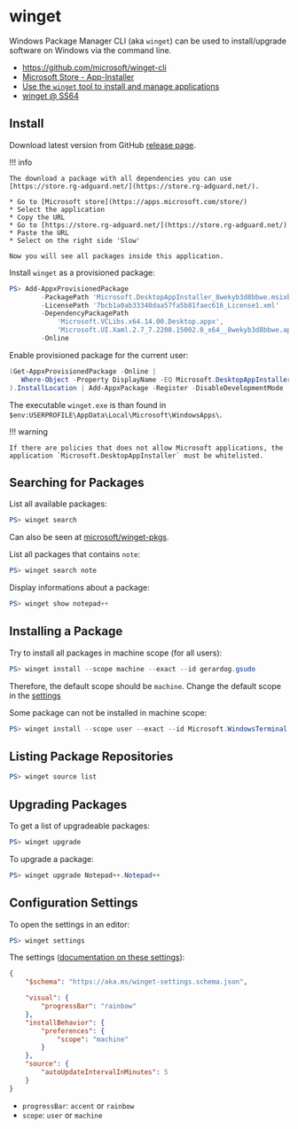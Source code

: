 # winget

Windows Package Manager CLI (aka `winget`) can be used to install/upgrade
software on Windows via the command line.

* https://github.com/microsoft/winget-cli
* [Microsoft Store - App-Installer](
   https://apps.microsoft.com/store/detail/9NBLGGH4NNS1)
* [Use the `winget` tool to install and manage applications](
   https://learn.microsoft.com/en-us/windows/package-manager/winget/)
* [winget @ SS64](https://ss64.com/nt/winget.html)

## Install

Download latest version from GitHub
[release page](https://github.com/microsoft/winget-cli/releases).

!!! info

    The download a package with all dependencies you can use
    [https://store.rg-adguard.net/](https://store.rg-adguard.net/).

    * Go to [Microsoft store](https://apps.microsoft.com/store/)
    * Select the application
    * Copy the URL
    * Go to [https://store.rg-adguard.net/](https://store.rg-adguard.net/)
    * Paste the URL
    * Select on the right side 'Slow'

    Now you will see all packages inside this application.

Install `winget` as a provisioned package:

```powershell
PS> Add-AppxProvisionedPackage
        -PackagePath 'Microsoft.DesktopAppInstaller_8wekyb3d8bbwe.msixbundle'
        -LicensePath '7bcb1a0ab33340daa57fa5b81faec616_License1.xml'
        -DependencyPackagePath
            'Microsoft.VCLibs.x64.14.00.Desktop.appx',
            'Microsoft.UI.Xaml.2.7_7.2208.15002.0_x64__8wekyb3d8bbwe.appx'
        -Online
```

Enable provisioned package for the current user:

```powershell
(Get-AppxProvisionedPackage -Online | 
   Where-Object -Property DisplayName -EQ Microsoft.DesktopAppInstaller
).InstallLocation | Add-AppxPackage -Register -DisableDevelopmentMode
```

The executable `winget.exe` is than found in
`$env:USERPROFILE\AppData\Local\Microsoft\WindowsApps\`.

!!! warning

    If there are policies that does not allow Microsoft applications, the
    application `Microsoft.DesktopAppInstaller` must be whitelisted.

## Searching for Packages

List all available packages:

```powershell
PS> winget search 
```

Can also be seen at
[microsoft/winget-pkgs](https://github.com/microsoft/winget-pkgs/tree/master/manifests).

List all packages that contains `note`:

```powershell
PS> winget search note
```

Display informations about a package:

```powershell
PS> winget show notepad++
```

## Installing a Package

Try to install all packages in machine scope (for all users):

```powershell
PS> winget install --scope machine --exact --id gerardog.gsudo
```

Therefore, the default scope should be `machine`. Change the default scope in
the [settings](#configuration-settings)

Some package can not be installed in machine scope:

```powershell
PS> winget install --scope user --exact --id Microsoft.WindowsTerminal
```

## Listing Package Repositories

```powershell
PS> winget source list
```

## Upgrading Packages

To get a list of upgradeable packages:

```powershell
PS> winget upgrade
```

To upgrade a package:

```powershell
PS> winget upgrade Notepad++.Notepad++
```

## Configuration Settings

To open the settings in an editor:

```powershell
PS> winget settings
```

The settings ([documentation on these settings](https://aka.ms/winget-settings)):

```json
{
    "$schema": "https://aka.ms/winget-settings.schema.json",

    "visual": {
        "progressBar": "rainbow"
    },
    "installBehavior": {
        "preferences": {
            "scope": "machine"
        }
    },
    "source": {
        "autoUpdateIntervalInMinutes": 5
    }
}
```

* `progressBar`: `accent` or `rainbow`
* `scope`: `user` or `machine`
